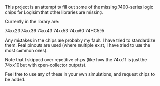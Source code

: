 This project is an attempt to fill out some of the missing 7400-series logic chips for Logisim that other libraries are missing.

Currently in the library are:

74xx23
74xx36
74xx43
74xx53
74xx60
74HC595

Any mistakes in the chips are probably my fault. I have tried to standardize them. Real pinouts are used (where multiple exist, I have tried to use the most common ones).

Note that I skipped over repetitive chips (like how the 74xx11 is just the 74xx10 but with open-collector outputs).

Feel free to use any of these in your own simulations, and request chips to be added.